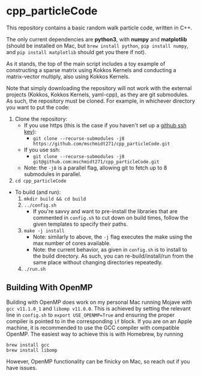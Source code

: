 # cpp_particleCode

This repository contains a basic random walk particle code, written in C++.

The only current dependencies are __python3__, with __numpy__ and __matplotlib__ (should be installed on Mac, but `brew install python`, `pip install numpy`, and `pip install matplotlib` should get you there if not).

As it stands, the top of the main script includes a toy example of constructing a sparse matrix using Kokkos Kernels and conducting a matrix-vector multiply, also using Kokkos Kernels.

Note that simply downloading the repository will not work with the external projects (Kokkos, Kokkos Kernels, yaml-cpp), as they are git submodules.
As such, the repository must be cloned.
For example, in whichever directory you want to put the code:

1. Clone the repository:
    - If you use https (this is the case if you haven't set up a [github ssh key](https://docs.github.com/en/github/authenticating-to-github/connecting-to-github-with-ssh)):
        - `git clone --recurse-submodules -j8 https://github.com/mschmidt271/cpp_particleCode.git`
    - If you use ssh:
        - `git clone --recurse-submodules -j8 git@github.com:mschmidt271/cpp_particleCode.git`
    - Note: the `-j8` is a parallel flag, allowing git to fetch up to 8 submodules in parallel.
1. `cd cpp_particleCode`

- To build (and run):
    1. `mkdir build && cd build`
    1. `../config.sh`
        - If you're savvy and want to pre-install the libraries that are commented in `config.sh` to cut down on build times, follow the given templates to specify their paths.
    1. `make -j install`
        - Note: similarly to above, the `-j` flag executes the make using the max number of cores available.
        - Note: the current behavior, as given in `config.sh` is to install to the build directory. As such, you can re-build/install/run from the same place without changing directories repeatedly.
    1. `./run.sh`

## Building With OpenMP

Building with OpenMP does work on my personal Mac running Mojave with `gcc v11.1.0_1` and `libomp v11.0.0`.
This is achieved by setting the relevant line in `config.sh` to `export USE_OPENMP=True` and ensuring the proper compiler is pointed to in the corresponding `if` block.
If you are on an Apple machine, it is recommended to use the GCC compiler with compatible OpenMP. The easiest way to achieve this is with Homebrew, by running
```
brew install gcc
brew install libomp
```
However, OpenMP functionality can be finicky on Mac, so reach out if you have issues.
